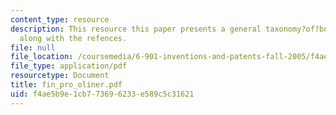 ```yaml
---
content_type: resource
description: This resource this paper presents a general taxonomy?of?both?opensource?and?proprietary?software?licenses
  along with the refences.
file: null
file_location: /coursemedia/6-901-inventions-and-patents-fall-2005/f4ae5b9e1cb773696233e589c5c31621_fin_pro_oliner.pdf
file_type: application/pdf
resourcetype: Document
title: fin_pro_oliner.pdf
uid: f4ae5b9e-1cb7-7369-6233-e589c5c31621
---
```

